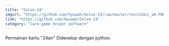 ```yaml
---
title: "Solve-24"
imgurl: "https://github.com/hyuwah/Solve-24/raw/master/res/s24sc_a0.PNG"
link: "https://github.com/hyuwah/Solve-24"
category: "Card-game helper software"
---
```

Permainan kartu "24an"
Didevelop dengan python.
